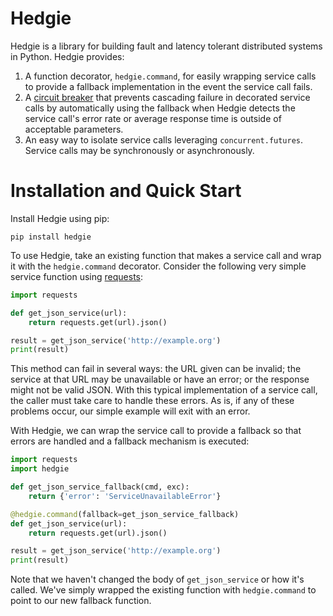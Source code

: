 Hedgie
======

Hedgie is a library for building fault and latency tolerant distributed systems in Python. Hedgie provides:

1. A function decorator, `hedgie.command`, for easily wrapping service calls to provide a fallback implementation in the event the service call fails.
2. A [circuit breaker](http://martinfowler.com/bliki/CircuitBreaker.html) that prevents cascading failure in decorated service calls by automatically using the fallback when Hedgie detects the service call's error rate or average response time is outside of acceptable parameters.
3. An easy way to isolate service calls leveraging `concurrent.futures`. Service calls may be synchronously or asynchronously.

# Installation and Quick Start

Install Hedgie using pip:

    pip install hedgie

To use Hedgie, take an existing function that makes a service call and wrap it with the `hedgie.command` decorator. Consider the following very simple service function using [requests](http://python-requests.org):

```python
import requests

def get_json_service(url):
    return requests.get(url).json()

result = get_json_service('http://example.org')
print(result)
```

This method can fail in several ways: the URL given can be invalid; the service at that URL may be unavailable or have an error; or the response might not be valid JSON. With this typical implementation of a service call, the caller must take care to handle these errors. As is, if any of these problems occur, our simple example will exit with an error.

With Hedgie, we can wrap the service call to provide a fallback so that errors are handled and a fallback mechanism is executed:

```python
import requests
import hedgie

def get_json_service_fallback(cmd, exc):
    return {'error': 'ServiceUnavailableError'}

@hedgie.command(fallback=get_json_service_fallback)
def get_json_service(url):
    return requests.get(url).json()

result = get_json_service('http://example.org')
print(result)
```

Note that we haven't changed the body of `get_json_service` or how it's called. We've simply wrapped the existing function with `hedgie.command` to point to our new fallback function.
